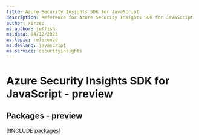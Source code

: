 ```yaml
---
title: Azure Security Insights SDK for JavaScript
description: Reference for Azure Security Insights SDK for JavaScript
author: xirzec
ms.author: jeffish
ms.data: 04/12/2023
ms.topic: reference
ms.devlang: javascript
ms.service: securityinsights
---
```

# Azure Security Insights SDK for JavaScript - preview
## Packages - preview
[!INCLUDE [packages](security-insights-index.md)]